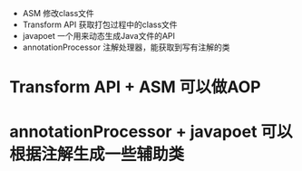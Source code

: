* ASM 修改class文件
* Transform API    获取打包过程中的class文件
* javapoet        一个用来动态生成Java文件的API
* annotationProcessor    注解处理器，能获取到写有注解的类



#  Transform API + ASM  可以做AOP
#  annotationProcessor + javapoet  可以根据注解生成一些辅助类
